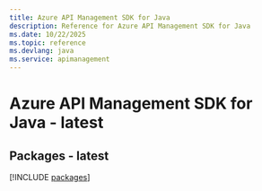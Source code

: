 ```yaml
---
title: Azure API Management SDK for Java
description: Reference for Azure API Management SDK for Java
ms.date: 10/22/2025
ms.topic: reference
ms.devlang: java
ms.service: apimanagement
---
```

# Azure API Management SDK for Java - latest
## Packages - latest
[!INCLUDE [packages](api-management-index.md)]